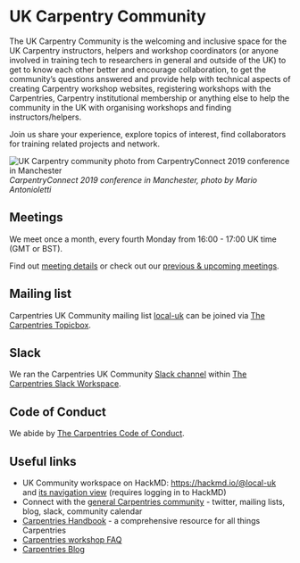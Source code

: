 # UK Carpentry Community

The UK Carpentry Community is the welcoming and inclusive space for the UK Carpentry instructors, helpers and workshop coordinators (or anyone involved in training tech to researchers in general and outside of the UK) 
to get to know each other better and encourage collaboration, to get the community’s questions answered and provide help with technical aspects of creating Carpentry workshop websites, 
registering workshops with the Carpentries, Carpentry institutional membership or anything else to help the community in the UK with organising workshops and finding instructors/helpers.

Join us share your experience, explore topics of interest, find collaborators for training related projects and network.

![UK Carpentry community photo from CarpentryConnect 2019 conference in Manchester](../fig/CCMcr19photo.JPG)\
*CarpentryConnect 2019 conference in Manchester, photo by Mario Antonioletti*

## Meetings
We meet once a month, every fourth Monday from 16:00 - 17:00 UK time (GMT or BST).

Find out [meeting details](https://hackmd.io/V3ReKkEESzqyCNxWJdulOw?both#Past-amp-Upcoming-Meetings) or check out our [previous & upcoming meetings](https://hackmd.io/V3ReKkEESzqyCNxWJdulOw?both#Past-amp-Upcoming-Meetings).

## Mailing list
Carpentries UK Community mailing list [local-uk](https://carpentries.topicbox.com/groups/local-uk) can be joined via [The Carpentries Topicbox](https://carpentries.topicbox.com).

## Slack
We ran the Carpentries UK Community [Slack channel](https://swcarpentry.slack.com/archives/CLE8WUGMA) within [The Carpentries Slack Workspace](https://swc-slack-invite.herokuapp.com/).

## Code of Conduct
We abide by [The Carpentries Code of Conduct](https://docs.carpentries.org/topic_folders/policies/code-of-conduct.html).

## Useful links
- UK Community workspace on HackMD: https://hackmd.io/@local-uk and [its navigation view](https://hackmd.io/team/local-uk?nav=overview) (requires logging in to HackMD)
- Connect with the [general Carpentries community](https://carpentries.org/connect/) - twitter, mailing lists, blog, slack, community calendar
- [Carpentries Handbook](https://docs.carpentries.org/index.html) - a comprehensive resource for all things Carpentries 
- [Carpentries workshop FAQ](https://carpentries.org/workshop_faq/)
- [Carpentries Blog](https://carpentries.org/blog/)



